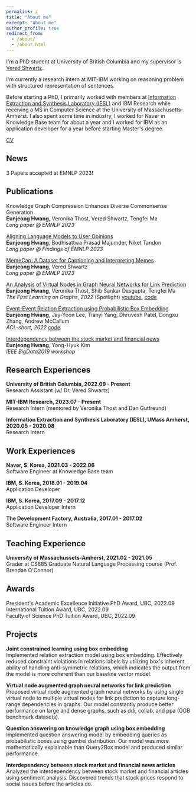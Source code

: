 ```yaml
---
permalink: /
title: "About me"
excerpt: "About me"
author_profile: true
redirect_from: 
  - /about/
  - /about.html
---
```


I'm a PhD student at University of British Columbia and my supervisor is [Vered Shwartz](https://www.cs.ubc.ca/~vshwartz/). 

I'm currently a research intern at MIT-IBM working on reasoning problem with structured representation of sentences.

Before starting a PhD, I primarily worked with members at [Information Extraction and Synthesis Laboratory (IESL)](http://www.iesl.cs.umass.edu/) and IBM Research while receiving a MS in Computer Science at the University of Massachusetts-Amherst.
I also spent some time in industry, I worked for Naver in Knowledge Base team for about a year 
and I worked for IBM as an application developer for a year before starting Master's degree.

[//]: # (I'm particularly interested in understanding and finding new insights from unstructured texts by transforming the text to structured form.)

[//]: # (Ultimately, I would like to develop a simple, robust, and efficient model with an interpretable inference process that can be easily applied to industry.)

[//]: # ()
[//]: # (My most recent works are focused on relation extraction, geometric embedding, graph neural networks, and knowledge graphs.)

[//]: # (I primarily worked with members at [Information Extraction and Synthesis Laboratory &#40;IESL&#41;]&#40;http://www.iesl.cs.umass.edu/&#41; and IBM Research while receiving a MS in Computer Science at the University of Massachusetts-Amherst.)


[CV](https://eujhwang.github.io/files/eunjeong_research_cv.pdf)

News
------
3 Papers accepted at EMNLP 2023!

Publications
------
Knowledge Graph Compression Enhances Diverse Commonsense Generation \
**Eunjeong Hwang**, Veronika Thost, Vered Shwartz, Tengfei Ma \
*Long paper @ EMNLP 2023*

[Aligning Language Models to User Opinions](https://arxiv.org/abs/2305.14929) \
**Eunjeong Hwang**, Bodhisattwa Prasad Majumder, Niket Tandon \
*Long paper @ Findings of EMNLP 2023*

[MemeCap: A Dataset for Captioning and Interpreting Memes](https://arxiv.org/abs/2305.13703) \
**Eunjeong Hwang**, Vered Shwartz \
*Long paper @ EMNLP 2023*

[An Analysis of Virtual Nodes in Graph Neural Networks for Link Prediction](https://openreview.net/pdf?id=dI6KBKNRp7) \
**Eunjeong Hwang**, Veronika Thost, Shib Sankar Dasgupta, Tengfei Ma \
*The First Learning on Graphs, 2022* (Spotlight) [youtube](https://www.youtube.com/watch?v=b7ak7FgZQa4&t=5273s), [code](https://github.com/eujhwang/vn-analysis)

[Event-Event Relation Extraction using Probabilistic Box Embedding](https://aclanthology.org/2022.acl-short.26/) \
**Eunjeong Hwang**, Jay-Yoon Lee, Tianyi Yang, Dhruvesh Patel, Dongxu Zhang, Andrew McCallum \
*ACL-short, 2022* [code](https://github.com/iesl/ce2ere)
   
[Interdependency between the stock market and financial news](https://www.computer.org/csdl/proceedings-article/big-data/2019/09006533/1hJsuZdq0la) \
**Eunjeong Hwang**, Yong-Hyuk Kim \
*IEEE BigData2019 workshop*
   

Research Experiences
------
**University of British Columbia, 2022.09 - Present** \
Research Assistant (w/ Dr. Vered Shwartz)

**MIT-IBM Research, 2023.07 - Present** \
Research Intern (mentored by Veronika Thost and Dan Gutfreund)

**Information Extraction and Synthesis Laboratory (IESL), UMass Amherst, 2020.05 - 2020.08**\
Research Intern
  
Work Experiences
------
**Naver, S. Korea, 2021.03 - 2022.06**\
Software Engineer at Knowledge Base team

**IBM, S. Korea, 2018.01 - 2019.04**\
Application Developer

**IBM, S. Korea, 2017.09 - 2017.12**\
Application Developer Intern

**The Development Factory, Australia, 2017.01 - 2017.02**\
Software Engineer Intern

Teaching Experience
------
**University of Massachussets-Amherst, 2021.02 - 2021.05**\
Grader at CS685 Graduate Natural Language Processing course (Prof. Brendan O'Connor)

Awards
------
President's Academic Excellence Initiative PhD Award, UBC, 2022.09 \
International Tuition Award, UBC, 2022.09 \
Faculty of Science PhD Tuition Award, UBC, 2022.09


Projects
------
**Joint constrained learning using box embedding**\
 Implemented relation extraction model using box embedding. 
 Effectively reduced constraint violations in relations labels by utilizing box's inherent ability of handling anti-symmetric relations, 
 which indicates the output from the model is more coherent than our baseline vector model.

**Virtual node augmented graph neural networks for link prediction**\
 Proposed virtual node augmented graph neural networks by using single virtual node to multiple virtual nodes for link prediction to capture long-range dependencies in graphs.
 Our model constantly produce better performance on large and dense graphs, such as ddi, collab, and ppa (OGB benchmark datasets).   

**Question answering on knowledge graph using box embedding**\
  Implemented question answering model by embedding queries as probabilistic boxes using gumbel distribution.
  Our model was more mathematically explainable than Query2Box model and produced similar performance.

**Interdependency between stock market and financial news articles**\
  Analyzed the interdependency between stock market and financial articles using sentiment analysis. 
  Discovered trends that stock prices respond to social issues before the articles do. 
